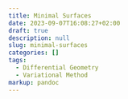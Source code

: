 ```yaml
---
title: Minimal Surfaces
date: 2023-09-07T16:08:27+02:00
draft: true
description: null
slug: minimal-surfaces
categories: []
tags:
  - Differential Geometry
  - Variational Method
markup: pandoc
---
```

